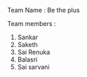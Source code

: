 Team Name : Be the plus

Team members :

1. Sankar
2. Saketh
3. Sai Renuka
5. Balasri
6. Sai sarvani
